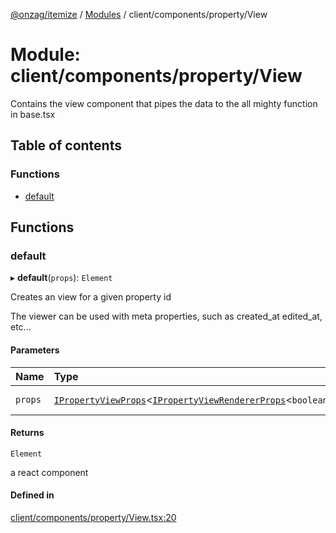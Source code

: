 [@onzag/itemize](../README.md) / [Modules](../modules.md) / client/components/property/View

# Module: client/components/property/View

Contains the view component that pipes the data to the all mighty function
in base.tsx

## Table of contents

### Functions

- [default](client_components_property_View.md#default)

## Functions

### default

▸ **default**(`props`): `Element`

Creates an view for a given property id

The viewer can be used with meta properties, such as created_at edited_at, etc...

#### Parameters

| Name | Type | Description |
| :------ | :------ | :------ |
| `props` | [`IPropertyViewProps`](../interfaces/client_components_property_base.IPropertyViewProps.md)<[`IPropertyViewRendererProps`](../interfaces/client_internal_components_PropertyView.IPropertyViewRendererProps.md)<`boolean`\>\> | the props for the view |

#### Returns

`Element`

a react component

#### Defined in

[client/components/property/View.tsx:20](https://github.com/onzag/itemize/blob/5c2808d3/client/components/property/View.tsx#L20)
